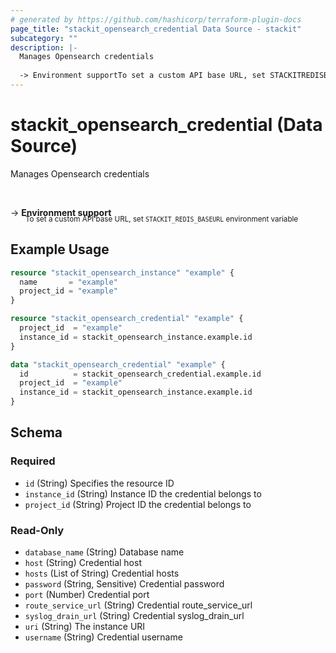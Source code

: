 ```yaml
---
# generated by https://github.com/hashicorp/terraform-plugin-docs
page_title: "stackit_opensearch_credential Data Source - stackit"
subcategory: ""
description: |-
  Manages Opensearch credentials
  
  -> Environment supportTo set a custom API base URL, set STACKITREDISBASEURL environment variable
---
```


# stackit_opensearch_credential (Data Source)

Manages Opensearch credentials

<br />

-> __Environment support__<br /><small style='margin-left: 24px; margin-top: -5px; display: inline-block;'>To set a custom API base URL, set <code>STACKIT_REDIS_BASEURL</code> environment variable </small>

## Example Usage

```terraform
resource "stackit_opensearch_instance" "example" {
  name       = "example"
  project_id = "example"
}

resource "stackit_opensearch_credential" "example" {
  project_id  = "example"
  instance_id = stackit_opensearch_instance.example.id
}

data "stackit_opensearch_credential" "example" {
  id          = stackit_opensearch_credential.example.id
  project_id  = "example"
  instance_id = stackit_opensearch_instance.example.id
}
```

<!-- schema generated by tfplugindocs -->
## Schema

### Required

- `id` (String) Specifies the resource ID
- `instance_id` (String) Instance ID the credential belongs to
- `project_id` (String) Project ID the credential belongs to

### Read-Only

- `database_name` (String) Database name
- `host` (String) Credential host
- `hosts` (List of String) Credential hosts
- `password` (String, Sensitive) Credential password
- `port` (Number) Credential port
- `route_service_url` (String) Credential route_service_url
- `syslog_drain_url` (String) Credential syslog_drain_url
- `uri` (String) The instance URI
- `username` (String) Credential username


